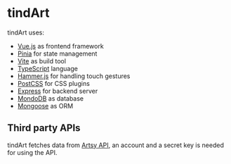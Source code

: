 # tindArt

tindArt uses:
- [Vue.js](https://vuejs.org/) as frontend framework
- [Pinia](https://pinia.vuejs.org/) for state management
- [Vite](https://vitejs.dev/) as build tool
- [TypeScript](https://www.typescriptlang.org/) language
- [Hammer.js](https://hammerjs.github.io/) for handling touch gestures
- [PostCSS](https://postcss.org/) for CSS plugins
- [Express](https://expressjs.com/) for backend server
- [MondoDB](https://www.mongodb.com/) as database
- [Mongoose](https://mongoosejs.com/) as ORM

## Third party APIs

tindArt fetches data from [Artsy API](https://developers.artsy.net/), an account and a secret key is needed for using the API.

